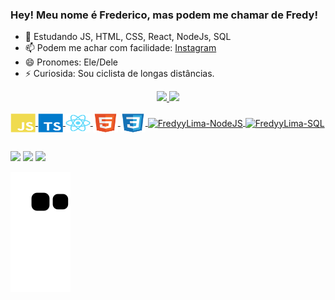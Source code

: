 ### Hey! Meu nome é Frederico, mas podem me chamar de Fredy!

- 🌱 Estudando JS, HTML, CSS, React, NodeJs, SQL
- 📫 Podem me achar com facilidade: <a href="https://www.instagram.com/fredyycarneiro/">Instagram</a>
- 😄 Pronomes: Ele/Dele
- ⚡ Curiosida: Sou ciclista de longas distâncias.

<div align="center">
  <a href="https://github.com/FredyyLima">
  <img height="160em" src="https://github-readme-stats.vercel.app/api?username=FredyyLima&show_icons=true&theme=blue-green&include_all_commits=true&count_private=true"/>
  <img height="160em" src="https://github-readme-stats.vercel.app/api/top-langs/?username=FredyyLima&layout=compact&langs_count=7&theme=blue-green"/>
</div>
<div style="display: inline_block"><br>
  <img align="center" alt="FredyyLima-Js" height="30" width="40" src="https://raw.githubusercontent.com/devicons/devicon/master/icons/javascript/javascript-plain.svg">
  <img align="center" alt="FredyyLima-Ts" height="30" width="40" src="https://raw.githubusercontent.com/devicons/devicon/master/icons/typescript/typescript-plain.svg">
  <img align="center" alt="FredyyLima-React" height="30" width="40" src="https://raw.githubusercontent.com/devicons/devicon/master/icons/react/react-original.svg">
  <img align="center" alt="FredyyLima-HTML" height="30" width="40" src="https://raw.githubusercontent.com/devicons/devicon/master/icons/html5/html5-original.svg">
  <img align="center" alt="FredyyLima-CSS" height="30" width="40" src="https://raw.githubusercontent.com/devicons/devicon/master/icons/css3/css3-original.svg">
  <img align="center" alt="FredyyLima-NodeJS" height="80" width="80" src="https://cdn.jsdelivr.net/gh/devicons/devicon/icons/nodejs/nodejs-original-wordmark.svg">
  <img align="center" alt="FredyyLima-SQL" height="50" width="50" src="https://cdn.jsdelivr.net/gh/devicons/devicon/icons/postgresql/postgresql-plain-wordmark.svg">
</div>
  
  ##
 
<div> 
  <a href="https://instagram.com/fredyycarneiro" target="_blank"><img src="https://img.shields.io/badge/-Instagram-%23E4405F?style=for-the-badge&logo=instagram&logoColor=white" target="_blank"></a>
  <a href = "mailto:fredyy_lima@live.com"><img src="https://img.shields.io/badge/-LiveMail-%23333?style=for-the-badge&logo=microsoft&logoColor=white" target="_blank"></a>
  <a href="https://www.linkedin.com/in/frederico-carneiro-lima-7816801aa/" target="_blank"><img src="https://img.shields.io/badge/-LinkedIn-%230077B5?style=for-the-badge&logo=linkedin&logoColor=white" target="_blank"></a> 
 
  ![Snake animation](https://github.com/rafaballerini/rafaballerini/blob/output/github-contribution-grid-snake.svg)
 
</div>
